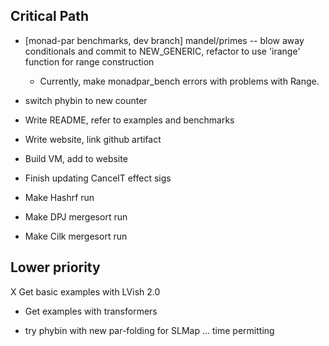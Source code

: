 
Critical Path
-------------

 * [monad-par benchmarks, dev branch] mandel/primes -- blow away
   conditionals and commit to NEW_GENERIC, refactor to use 'irange'
   function for range construction
   * Currently, make monadpar_bench errors with problems with Range.
      
 * switch phybin to new counter
 
 * Write README, refer to examples and benchmarks
 * Write website, link github artifact
 * Build VM, add to website

 * Finish updating CancelT effect sigs

 * Make Hashrf run 
 * Make DPJ mergesort run
 * Make Cilk mergesort run

Lower priority
--------------

 X Get basic examples with LVish 2.0 
 * Get examples with transformers 

 * try phybin with new par-folding for SLMap ... time permitting




